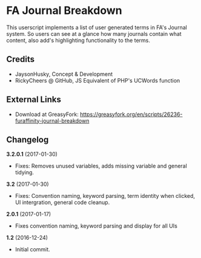 FA Journal Breakdown
=========

This userscript implements a list of user generated terms in FA's Journal system. So users can see at a glance how many journals contain what content, also add's highlighting functionality to the terms.


## Credits
- JaysonHusky, Concept & Development
- RickyCheers @ GitHub, JS Equivalent of PHP's UCWords function

## External Links
- Download at GreasyFork: https://greasyfork.org/en/scripts/26236-furaffinity-journal-breakdown

## Changelog

<b>3.2.0.1</b> (2017-01-30)<br/>
- Fixes: Removes unused variables, adds missing variable and general tidying.<br/>


<b>3.2</b> (2017-01-30)<br/>
- Fixes: Convention naming, keyword parsing, term identity when clicked, UI intergration, general code cleanup.<br/>

<b>2.0.1</b> (2017-01-17)<br/>
- Fixes convention naming, keyword parsing and display for all UIs<br/>

<b>1.2</b> (2016-12-24)<br/>
- Initial commit.